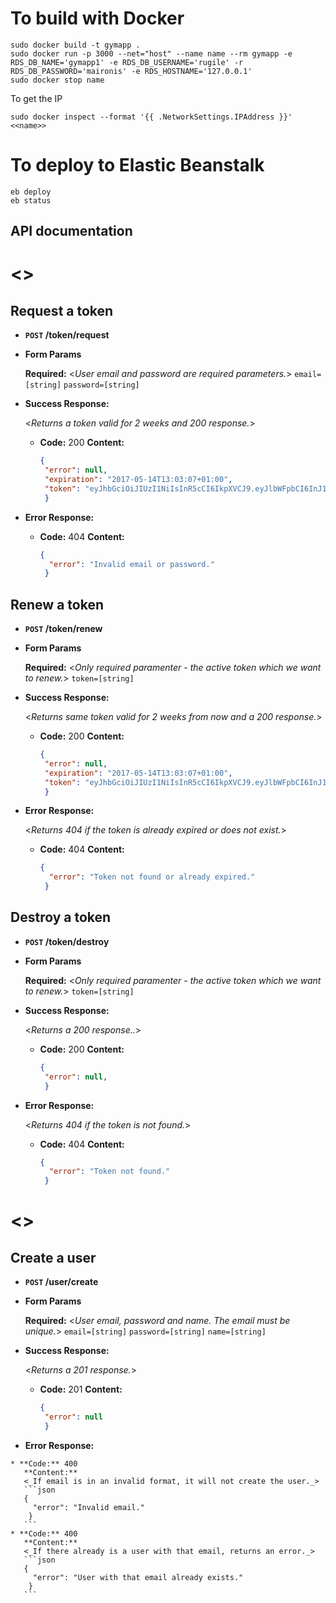 # To build with Docker
    sudo docker build -t gymapp .
    sudo docker run -p 3000 --net="host" --name name --rm gymapp -e RDS_DB_NAME='gymapp1' -e RDS_DB_USERNAME='rugile' -r RDS_DB_PASSWORD='maironis' -e RDS_HOSTNAME='127.0.0.1'
    sudo docker stop name

To get the IP

    sudo docker inspect --format '{{ .NetworkSettings.IPAddress }}' <<name>>
# To deploy to Elastic Beanstalk
    eb deploy
    eb status

## API documentation
# <<Tokens>>
   **Request a token**
   ----

   * **`POST` /token/request**
   * **Form Params**

     **Required:**
     <_User email and password are required parameters._>
      `email=[string]`
      `password=[string]`

   * **Success Response:**

     <_Returns a token valid for 2 weeks and 200 response._>

     * **Code:** 200
       **Content:**
       ```json
       {
        "error": null,
        "expiration": "2017-05-14T13:03:07+01:00",
        "token": "eyJhbGciOiJIUzI1NiIsInR5cCI6IkpXVCJ9.eyJlbWFpbCI6InJ1Z2lsZW5hQGdtYWlsLmNvbSIsImV4cCI6IjIwMTctMDUtMTRUMTM6MDM6MDcrMDE6MDAifQ.utL_J900CAIif_FM7UcJiJomRZm_R5VSG8hj6aNfgOA"
        }
       ```

   * **Error Response:**

     * **Code:** 404
       **Content:**
       ```json
       {
         "error": "Invalid email or password."
        }
       ```

   **Renew a token**
   ----

   * **`POST` /token/renew**
   * **Form Params**

     **Required:**
     <_Only required paramenter - the active token which we want to renew._>
      `token=[string]`

   * **Success Response:**

     <_Returns same token valid for 2 weeks from now and a 200 response._>

     * **Code:** 200
       **Content:**
       ```json
       {
        "error": null,
        "expiration": "2017-05-14T13:03:07+01:00",
        "token": "eyJhbGciOiJIUzI1NiIsInR5cCI6IkpXVCJ9.eyJlbWFpbCI6InJ1Z2lsZW5hQGdtYWlsLmNvbSIsImV4cCI6IjIwMTctMDUtMTRUMTM6MDM6MDcrMDE6MDAifQ.utL_J900CAIif_FM7UcJiJomRZm_R5VSG8hj6aNfgOA"
        }
       ```

   * **Error Response:**

     <_Returns 404 if the token is already expired or does not exist._>

     * **Code:** 404
       **Content:**
       ```json
       {
         "error": "Token not found or already expired."
        }
       ```

   **Destroy a token**
   ----

   * **`POST` /token/destroy**
   * **Form Params**

     **Required:**
     <_Only required paramenter - the active token which we want to renew._>
      `token=[string]`

   * **Success Response:**

     <_Returns a 200 response.._>

     * **Code:** 200
       **Content:**
       ```json
       {
        "error": null,
        }
       ```

   * **Error Response:**

     <_Returns 404 if the token is not found._>

     * **Code:** 404
       **Content:**
       ```json
       {
         "error": "Token not found."
        }
       ```

# <<Users>>
   **Create a user**
   ----

   * **`POST` /user/create**
   * **Form Params**

     **Required:**
     <_User email, password and name. The email must be unique._>
      `email=[string]`
      `password=[string]`
      `name=[string]`

   * **Success Response:**

     <_Returns a 201 response._>

     * **Code:** 201
       **Content:**
       ```json
       {
        "error": null
        }
       ```

   * **Error Response:**

    * **Code:** 400
       **Content:**
       <_If email is in an invalid format, it will not create the user._>
       ```json
       {
         "error": "Invalid email."
        }
       ```
    * **Code:** 400
       **Content:**
       <_If there already is a user with that email, returns an error._>
       ```json
       {
         "error": "User with that email already exists."
        }
       ```
